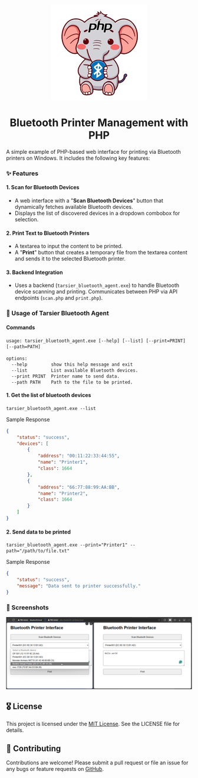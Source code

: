 <p align="center">  
    <img height="260" src="https://raw.githubusercontent.com/marianz-bonfire/php-bluetooth-windows/master/php-bluetooth.png">
    <h1 align="center">Bluetooth Printer Management with PHP</h1>
</p>


A simple example of PHP-based web interface for printing via Bluetooth printers on Windows. It includes the following key features:

### ✨ Features
#### 1. Scan for Bluetooth Devices

- A web interface with a "**Scan Bluetooth Devices**" button that dynamically fetches available Bluetooth devices.
- Displays the list of discovered devices in a dropdown combobox for selection.
#### 2. Print Text to Bluetooth Printers

- A textarea to input the content to be printed.
- A "**Print**" button that creates a temporary file from the textarea content and sends it to the selected Bluetooth printer.
#### 3. Backend Integration

- Uses a backend (`tarsier_bluetooth_agent.exe`) to handle Bluetooth device scanning and printing.
Communicates between PHP via API endpoints (`scan.php` and `print.php`).

### 🚀 Usage of Tarsier Bluetooth Agent
#### Commands
```
usage: tarsier_bluetooth_agent.exe [--help] [--list] [--print=PRINT] [--path=PATH]

options:
  --help         show this help message and exit
  --list         List available Bluetooth devices.
  --print PRINT  Printer name to send data.
  --path PATH    Path to the file to be printed.
  ```
  #### 1. Get the list of bluetooth devices
```
tarsier_bluetooth_agent.exe --list
```
Sample Response
```json
{
    "status": "success",
    "devices": [
        {
            "address": "00:11:22:33:44:55",
            "name": "Printer1",
            "class": 1664
        },
        {
            "address": "66:77:88:99:AA:BB",
            "name": "Printer2",
            "class": 1664
        }
    ]
}
```

  #### 2. Send data to be printed
```
tarsier_bluetooth_agent.exe --print="Printer1" --path="/path/to/file.txt"
```
Sample Response
```json
{
    "status": "success",
    "message": "Data sent to printer successfully."
}
```

### 📸 Screenshots
<img src="https://raw.githubusercontent.com/marianz-bonfire/php-bluetooth-windows/master/screenshot.png">


## 🎖️ License
This project is licensed under the [MIT License](https://mit-license.org/). See the LICENSE file for details.
## 🐞 Contributing
Contributions are welcome! Please submit a pull request or file an issue for any bugs or feature requests
on [GitHub](https://github.com/marianz-bonfire/php-bluetooth-windows).